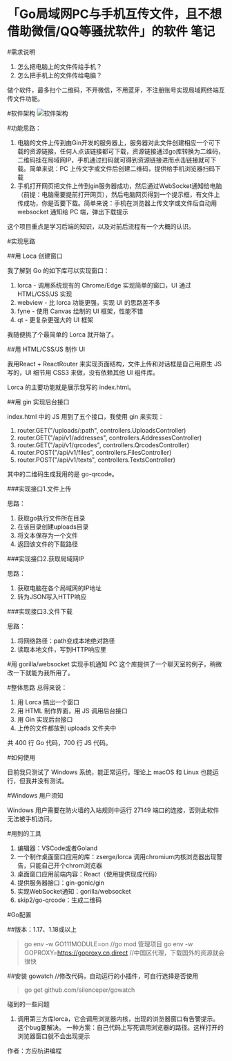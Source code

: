 # 「Go局域网PC与手机互传文件，且不想借助微信/QQ等骚扰软件」的软件 笔记

#需求说明
1. 怎么把电脑上的文件传给手机？
2. 怎么把手机上的文件传给电脑？

做个软件，最多扫个二维码，不开微信，不用蓝牙，不注册账号实现局域网终端互传文件功能。

#软件架构
![软件架构](https://user-images.githubusercontent.com/87600238/174656467-a9b7003c-7501-45eb-938f-72f1e8fbe31c.png)

#功能思路：

1. 电脑的文件上传到由Gin开发的服务器上，服务器对此文件创建相应一个可下载的资源链接，任何人点该链接都可下载，资源链接通过go库转换为二维码，二维码挂在局域网IP，手机通过扫码就可得到资源链接进而点击链接就可下载。简单来说：PC 上传文字或文件后创建二维码，提供给手机浏览器扫码下载 
2. 手机打开网页把文件上传到gin服务器成功，然后通过WebSocket通知给电脑（前提：电脑需要提前打开网页），然后电脑网页得到一个提示框，有文件上传成功，你是否要下载。简单来说：手机在浏览器上传文字或文件后自动用 websocket 通知给 PC 端，弹出下载提示 

这个项目重点是学习后端的知识，以及对前后流程有一个大概的认识。

#实现思路

##用 Loca 创建窗口

我了解到 Go 的如下库可以实现窗口：
1. lorca - 调用系统现有的 Chrome/Edge 实现简单的窗口，UI 通过 HTML/CSS/JS 实现
2. webview - 比 lorca 功能更强，实现 UI 的思路差不多
3. fyne - 使用 Canvas 绘制的 UI 框架，性能不错
4. qt - 更复杂更强大的 UI 框架

我随便挑了个最简单的 Lorca 就开始了。

##用 HTML/CSS/JS 制作 UI

我用React + ReactRouter 来实现页面结构，文件上传和对话框是自己用原生 JS 写的，UI 细节用 CSS3 来做，没有依赖其他 UI 组件库。

Lorca 的主要功能就是展示我写的 index.html。

##用 gin 实现后台接口

index.html 中的 JS 用到了五个接口，我使用 gin 来实现：
1. router.GET("/uploads/:path", controllers.UploadsController) 
2. router.GET("/api/v1/addresses", controllers.AddressesController)
3. router.GET("/api/v1/qrcodes", controllers.QrcodesController) 
4. router.POST("/api/v1/files", controllers.FilesController)     
5. router.POST("/api/v1/texts", controllers.TextsController)

其中的二维码生成我用的是 go-qrcode。

###实现接口1.文件上传

思路：
1. 获取go执行文件所在目录
2. 在该目录创建uploads目录
3. 将文本保存为一个文件
4. 返回该文件的下载路径

###实现接口2.获取局域网IP

思路：
1. 获取电脑在各个局域网的IP地址
2. 转为JSON写入HTTP响应

###实现接口3.文件下载

思路：
1. 将网络路径：path变成本地绝对路径
2. 读取本地文件，写到HTTP响应里



#用 gorilla/websocket 实现手机通知 PC
这个库提供了一个聊天室的例子，稍微改一下就能为我所用了。

#整体思路
总得来说：
1. 用 Lorca 搞出一个窗口
2. 用 HTML 制作界面，用 JS 调用后台接口
3. 用 Gin 实现后台接口
4. 上传的文件都放到 uploads 文件夹中

共 400 行 Go 代码，700 行 JS 代码。

#如何使用

目前我只测试了 Windows 系统，能正常运行。理论上 macOS 和 Linux 也能运行，但我并没有测试。

#Windows 用户须知

Windows 用户需要在防火墙的入站规则中运行 27149 端口的连接，否则此软件无法被手机访问。 

#用到的工具

1. 编辑器：VSCode或者Goland  
2. 一个制作桌面窗口应用的库：zserge/lorca   调用chromium内核浏览器出现警告，只能自己开个chrom浏览器
3. 桌面窗口应用前端内容：React（使用提供现成代码）
4. 提供服务器接口：gin-gonic/gin
5. 实现WebSocket通知：gorilla/websocket
6. skip2/go-qrcode：生成二维码

#Go配置

##版本：1.17、1.18或以上

> go env -w GO111MODULE=on    //go mod 管理项目
> go env -w GOPROXY=https://goproxy.cn,direct  //中国区代理，下载国外的资源就会很快

##安装 gowatch  //修改代码，自动运行的小插件，可自行选择是否使用  
> go get github.com/silenceper/gowatch

碰到的一些问题
1. 调用第三方库lorca，它会调用浏览器内核，出现的浏览器窗口有告警提示。这个bug要解决。
一种方案：自己代码上写死调用浏览器的路径。这样打开的浏览器窗口就不会出现提示

 
作者：方应杭讲编程 
